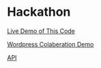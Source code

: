 Hackathon
=========

[Live Demo of This Code](http://JSCS.github.com/pleasant-script)

[Wordpress Colaberation Demo](http://pleasantviewer.org)

[API](https://github.com/camertron/cskit-rb#file-format)
